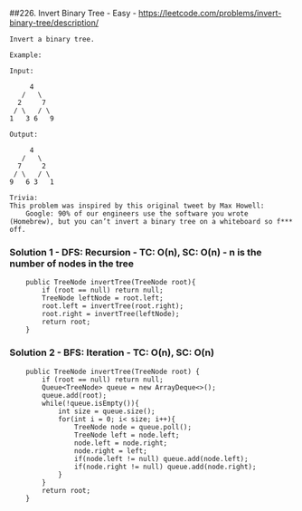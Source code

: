 ##226. Invert Binary Tree - Easy - https://leetcode.com/problems/invert-binary-tree/description/
```
Invert a binary tree.

Example:

Input:

     4
   /   \
  2     7
 / \   / \
1   3 6   9

Output:

     4
   /   \
  7     2
 / \   / \
9   6 3   1

Trivia:
This problem was inspired by this original tweet by Max Howell:
    Google: 90% of our engineers use the software you wrote (Homebrew), but you can’t invert a binary tree on a whiteboard so f*** off.
```

### Solution 1 - DFS: Recursion - TC: O(n), SC: O(n) - n is the number of nodes in the tree
```
    public TreeNode invertTree(TreeNode root){
        if (root == null) return null;
        TreeNode leftNode = root.left;
        root.left = invertTree(root.right);
        root.right = invertTree(leftNode);
        return root;
    }
```

### Solution 2 - BFS: Iteration - TC: O(n), SC: O(n)
```
    public TreeNode invertTree(TreeNode root) {
        if (root == null) return null;
        Queue<TreeNode> queue = new ArrayDeque<>();
        queue.add(root);
        while(!queue.isEmpty()){
            int size = queue.size();
            for(int i = 0; i< size; i++){
                TreeNode node = queue.poll();
                TreeNode left = node.left;
                node.left = node.right;
                node.right = left;
                if(node.left != null) queue.add(node.left);
                if(node.right != null) queue.add(node.right);
            }
        }
        return root;
    }
```